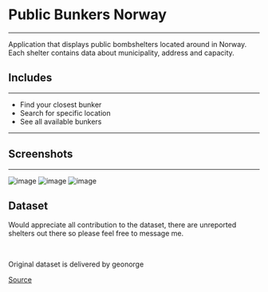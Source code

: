 <h1>Public Bunkers Norway</h1>
<hr>
<p>Application that displays public bombshelters located around in Norway. <br>
  Each shelter contains data about municipality, address and capacity.</p>

<h2>Includes</h2>
<hr>
<ul>
  <li>Find your closest bunker</li>
<li>Search for specific location</li>
<li>See all available bunkers</li>
</ul>

<hr>
<h2>Screenshots</h2>
<hr>

![image](https://github.com/user-attachments/assets/52afaf1d-46ef-486c-a584-6fff8fa14979)
![image](https://github.com/user-attachments/assets/fe746407-60d0-4075-85cf-a66eb14f7fbc)
![image](https://github.com/user-attachments/assets/e1f10d4a-ce69-4fae-aad1-84ae7a1d5a26)

## Dataset
<p>Would appreciate all contribution to the dataset, there are unreported shelters out there so please feel free to message me.</p>
<br>
<p>Original dataset is delivered by geonorge</p> <a href="https://kartkatalog.geonorge.no/metadata/tilfluktsrom-offentlige/dbae9aae-10e7-4b75-8d67-7f0e8828f3d8"> Source</a>
